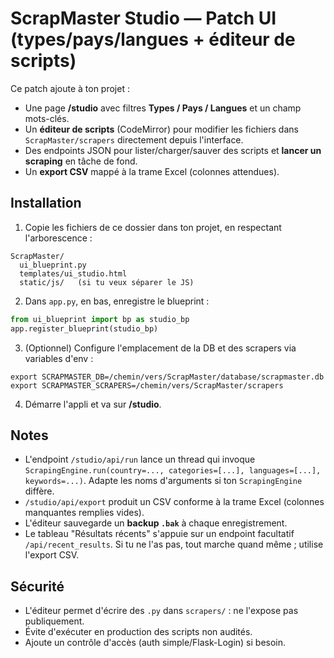 
# ScrapMaster Studio — Patch UI (types/pays/langues + éditeur de scripts)

Ce patch ajoute à ton projet :
- Une page **/studio** avec filtres **Types / Pays / Langues** et un champ mots-clés.
- Un **éditeur de scripts** (CodeMirror) pour modifier les fichiers dans `ScrapMaster/scrapers` directement depuis l'interface.
- Des endpoints JSON pour lister/charger/sauver des scripts et **lancer un scraping** en tâche de fond.
- Un **export CSV** mappé à la trame Excel (colonnes attendues).

## Installation

1. Copie les fichiers de ce dossier dans ton projet, en respectant l'arborescence :
```
ScrapMaster/
  ui_blueprint.py
  templates/ui_studio.html
  static/js/   (si tu veux séparer le JS)
```
2. Dans `app.py`, en bas, enregistre le blueprint :
```python
from ui_blueprint import bp as studio_bp
app.register_blueprint(studio_bp)
```

3. (Optionnel) Configure l'emplacement de la DB et des scrapers via variables d'env :
```
export SCRAPMASTER_DB=/chemin/vers/ScrapMaster/database/scrapmaster.db
export SCRAPMASTER_SCRAPERS=/chemin/vers/ScrapMaster/scrapers
```

4. Démarre l'appli et va sur **/studio**.

## Notes

- L'endpoint `/studio/api/run` lance un thread qui invoque `ScrapingEngine.run(country=..., categories=[...], languages=[...], keywords=...)`. Adapte les noms d'arguments si ton `ScrapingEngine` diffère.
- `/studio/api/export` produit un CSV conforme à la trame Excel (colonnes manquantes remplies vides).
- L'éditeur sauvegarde un **backup `.bak`** à chaque enregistrement.
- Le tableau "Résultats récents" s'appuie sur un endpoint facultatif `/api/recent_results`. Si tu ne l'as pas, tout marche quand même ; utilise l'export CSV.

## Sécurité

- L'éditeur permet d'écrire des `.py` dans `scrapers/` : ne l'expose pas publiquement.
- Évite d'exécuter en production des scripts non audités.
- Ajoute un contrôle d'accès (auth simple/Flask-Login) si besoin.
